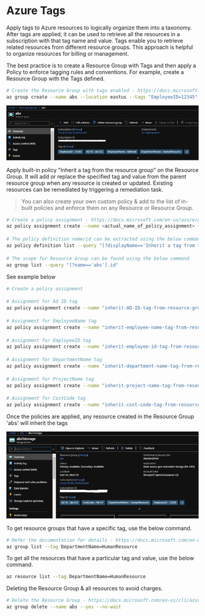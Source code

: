 # Azure Tags
Apply tags to Azure resources to logically organize them into a taxonomy. After tags are applied, it can be used to retrieve all the resources in a subscription with that tag name and value. Tags enable you to retrieve related resources from different resource groups. This approach is helpful to organize resources for billing or management.

The best practice is to create a Resource Group with Tags and then apply a Policy to enforce tagging rules and conventions. For example, create a Resource Group with the Tags defined.

```bash
# Create the Resource Group with tags enabled - https://docs.microsoft.com/en-us/cli/azure/group?view=azure-cli-latest
az group create --name abs --location eastus --tags "EmployeeID=12345" "AD ID=abs123" "EmployeeName=Abhinab" "DepartmentName=HumanResource" "ProjectName=CommunityProject" "CostCode=HR-CP" --verbose
```

![Alt Text](/images/resource-group-tags.jpg)

Apply built-in policy "Inherit a tag from the resource group" on the Resource Group. It will add or replace the specified tag and value from the parent resource group when any resource is created or updated. Existing resources can be remediated by triggering a remediation task.

> You can also create your own custom policy & add to the list of in-built policies and enforce them on any Resource or Resource Group.

```bash
# Create a policy assignment - https://docs.microsoft.com/en-us/azure/governance/policy/assign-policy-azurecli
az policy assignment create --name <actual_name_of_policy_assignment> --display-name <display_name_of_policy_assignment> --policy <policy_name> --scope <scope_of_policy_assignment> --params <tagname_value> --assign-identity --location <location_vale>

# The policy definition name/id can be extracted using the below command
az policy definition list --query "[?displayName=='Inherit a tag from the resource group'].name"

# The scope for Resource Group can be found using the below command
az group list --query "[?name=='abs'].id"
```

See example below

```bash
# Create a policy assignment

# Assignment for Ad ID tag
az policy assignment create --name "inherit-AD-ID-tag-from-resource-group" --display-name "Inherit AD ID tag from the resource group" --policy cd3aa116-8754-49c9-a813-ad46512ece54 --scope /subscriptions/141b62fb-b57f-4854-be88-423368640cb1/resourceGroups/abs --params "{'tagName':{'value': 'AD ID'}}" --assign-identity --location eastus

# Assignment for EmployeeName tag
az policy assignment create --name "inherit-employee-name-tag-from-resource-group" --display-name "Inherit Employee Name tag from the resource group" --policy cd3aa116-8754-49c9-a813-ad46512ece54 --scope /subscriptions/141b62fb-b57f-4854-be88-423368640cb1/resourceGroups/abs --params "{'tagName':{'value': 'EmployeeName'}}" --assign-identity --location eastus

# Assignment for EmployeeID tag
az policy assignment create --name "inherit-employee-id-tag-from-resource-group" --display-name "Inherit Employee ID tag from the resource group" --policy cd3aa116-8754-49c9-a813-ad46512ece54 --scope /subscriptions/141b62fb-b57f-4854-be88-423368640cb1/resourceGroups/abs --params "{'tagName':{'value': 'EmployeeID'}}" --assign-identity --location eastus

# Assignment for DepartmentName tag
az policy assignment create --name "inherit-department-name-tag-from-resource-group" --display-name "Inherit DepartmentName tag from the resource group" --policy cd3aa116-8754-49c9-a813-ad46512ece54 --scope /subscriptions/141b62fb-b57f-4854-be88-423368640cb1/resourceGroups/abs --params "{'tagName':{'value': 'DepartmentName'}}" --assign-identity --location eastus

# Assignment for ProjectName tag
az policy assignment create --name "inherit-project-name-tag-from-resource-group" --display-name "Inherit ProjectName tag from the resource group" --policy cd3aa116-8754-49c9-a813-ad46512ece54 --scope /subscriptions/141b62fb-b57f-4854-be88-423368640cb1/resourceGroups/abs --params "{'tagName':{'value': 'ProjectName'}}" --assign-identity --location eastus

# Assignment for CostCode tag
az policy assignment create --name "inherit-cost-code-tag-from-resource-group" --display-name "Inherit CostCode tag from the resource group" --policy cd3aa116-8754-49c9-a813-ad46512ece54 --scope /subscriptions/141b62fb-b57f-4854-be88-423368640cb1/resourceGroups/abs --params "{'tagName':{'value': 'CostCode'}}" --assign-identity --location eastus
```

Once the policies are applied, any resource created in the Resource Group 'abs' will inherit the tags

![Alt Text](/images/resource-tags.jpg)

To get resource groups that have a specific tag, use the below command.
```bash
# Refer the documentation for details - https://docs.microsoft.com/en-us/azure/azure-resource-manager/management/tag-resources
az group list --tag DepartmentName=HumanResource
```

To get all the resources that have a particular tag and value, use the below command.
```bash
az resource list --tag DepartmentName=HumanResource
```
Deleting the Resource Group & all resources to avoid charges.
```bash
# Delete the Resource Group - https://docs.microsoft.com/en-us/cli/azure/group?view=azure-cli-latest
az group delete --name abs --yes --no-wait
```


